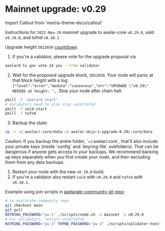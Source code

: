 # Mainnet upgrade: v0.29

import Callout from 'nextra-theme-docs/callout'

Instructions for `2022-Nov-29` mainnet upgrade to axelar-core `v0.29.0`, vald `v0.29.0`, and tofnd `v0.10.1`.

Upgrade height `5022650` [countdown](https://www.mintscan.io/axelar/blocks/5022650)

1. If you're a validator, please vote for the upgrade proposal via

```bash
axelard tx gov vote 24 yes --from validator
```

2. Wait for the proposed upgrade block, `5022650`. Your node will panic at that block height with a log: `{"level":"error","module":"consensus","err":"UPGRADE \"v0.29\" NEEDED at height: ",`. Stop your node after chain halt.

```bash
pkill -f 'axelard start'
# Validators need to also stop vald/tofnd
pkill -f vald-start
pkill -f tofnd
```

3. Backup the state:

```bash
cp -r ~/.axelar/.core/data ~/.axelar-dojo-1-upgrade-0.29/.core/data
```

<Callout type="warning" emoji="⚠️">
  Caution: If you backup the entire folder, `~/.axelar/.core`, that'll also include your private keys (inside `config` and `keyring-file` subfolders). That can be dangerous if anyone gets access to your backups. We recommend backing up keys separately when you first create your node, and then excluding them from any data backups.
</Callout>

1. Restart your node with the new `v0.29.0` build.
2. If you're a validator also restart `vald` with `v0.29.0` and `tofnd` with `v0.10.1`.

Example using join scripts in [axelarate-community git repo](https://github.com/axelarnetwork/axelarate-community):

```bash
# in axelarate-community repo
git checkout main
git pull
KEYRING_PASSWORD="pw-1" ./scripts/node.sh -n mainnet -a v0.29.0
# For validators, restart vald/tofnd
KEYRING_PASSWORD="pw-1" TOFND_PASSWORD="pw-2" ./scripts/validator-tools-host.sh -a v0.29.0 -q v0.10.1 -n mainnet
```

